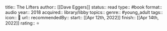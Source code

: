title:: The Lifters
author:: [[Dave Eggers]]
status:: read
type:: #book
format:: audio
year:: 2018
acquired:: library/libby
topics::
genre:: #young_adult
tags::
icon:: 📖
url::
recommendedBy::
start:: [[Apr 12th, 2022]]
finish:: [[Apr 14th, 2022]]
rating:: ⭐️
